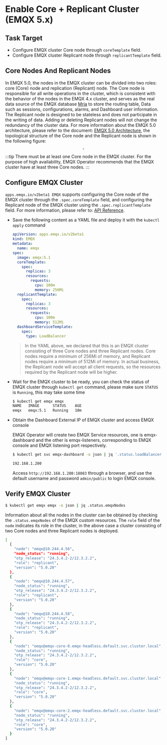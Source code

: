# Enable Core + Replicant Cluster (EMQX 5.x)

## Task Target

- Configure EMQX cluster Core node through `coreTemplate` field.
- Configure EMQX cluster Replicant node through `replicantTemplate` field.

## Core Nodes And Replicant Nodes

In EMQX 5.0, the nodes in the EMQX cluster can be divided into two roles: core (Core) node and replication (Replicant) node. The Core node is responsible for all write operations in the cluster, which is consistent with the behavior of the nodes in the EMQX 4.x cluster, and serves as the real data source of the EMQX database [Mria](https://github.com/emqx/mria) to store the routing table, Data such as sessions, configurations, alarms, and Dashboard user information. The Replicant node is designed to be stateless and does not participate in the writing of data. Adding or deleting Replicant nodes will not change the redundancy of the cluster data. For more information about the EMQX 5.0 architecture, please refer to the document: [EMQX 5.0 Architecture](https://docs.emqx.com/en/enterprise/v5.0/deploy/cluster/mria-introduction.html), the topological structure of the Core node and the Replicant node is shown in the following figure:

  <div style="text-align:center">
  <img src="./assets/configure-core-replicant/mria-core-repliant.png" style="zoom:30%;" />
  </div>

:::tip
There must be at least one Core node in the EMQX cluster. For the purpose of high availability, EMQX Operator recommends that the EMQX cluster have at least three Core nodes.
:::

## Configure EMQX Cluster

`apps.emqx.io/v2beta1 EMQX` supports configuring the Core node of the EMQX cluster through the `.spec.coreTemplate` field, and configuring the Replicant node of the EMQX cluster using the `.spec.replicantTemplate` field. For more information, please refer to: [API Reference](../reference/v2beta1-reference.md#emqxspec).

+ Save the following content as a YAML file and deploy it with the `kubectl apply` command

  ```yaml
  apiVersion: apps.emqx.io/v2beta1
  kind: EMQX
  metadata:
    name: emqx
  spec:
    image: emqx:5.1
    coreTemplate:
      spec:
        replicas: 3
        resources:
          requests:
            cpu: 100m
            memory: 256Mi
    replicantTemplate:
      spec:
        replicas: 3
        resources:
          requests:
            cpu: 100m
            memory: 512Mi
    dashboardServiceTemplate:
      spec:
        type: LoadBalancer
  ```

  > In the YAML above, we declared that this is an EMQX cluster consisting of three Core nodes and three Replicant nodes. Core nodes require a minimum of 256Mi of memory, and Replicant nodes require a minimum of 512Mi of memory. In actual business, the Replicant node will accept all client requests, so the resources required by the Replicant node will be higher.

+ Wait for the EMQX cluster to be ready, you can check the status of EMQX cluster through `kubectl get` command, please make sure `STATUS` is `Running`, this may take some time

  ```bash
  $ kubectl get emqx emqx
  NAME   IMAGE      STATUS    AGE
  emqx   emqx:5.1   Running   10m
  ```

+ Obtain the Dashboard External IP of EMQX cluster and access EMQX console

  EMQX Operator will create two EMQX Service resources, one is emqx-dashboard and the other is emqx-listeners, corresponding to EMQX console and EMQX listening port respectively.

  ```bash
  $ kubectl get svc emqx-dashboard -o json | jq '.status.loadBalancer.ingress[0].ip'

  192.168.1.200
  ```

  Access `http://192.168.1.200:18083` through a browser, and use the default username and password `admin/public` to login EMQX console.

## Verify EMQX Cluster  <!--not sure what this verify is-->

  ```bash
  $ kubectl get emqx emqx -o json | jq .status.emqxNodes
  ```

  Information about all the nodes in the cluster can be obtained by checking the `.status.emqxNodes` of the EMQX custom resources. The `role` field of the `node` indicates its role in the cluster, in the above case a cluster consisting of two Core nodes and three Replicant nodes is deployed.

  ```bash
  [
    {
      "node": "emqx@10.244.4.56",
      "node_status": "running",
      "otp_release": "24.3.4.2-2/12.3.2.2",
      "role": "replicant",
      "version": "5.0.20"
    },
    {
      "node": "emqx@10.244.4.57",
      "node_status": "running",
      "otp_release": "24.3.4.2-2/12.3.2.2",
      "role": "replicant",
      "version": "5.0.20"
    },
    {
      "node": "emqx@10.244.4.58",
      "node_status": "running",
      "otp_release": "24.3.4.2-2/12.3.2.2",
      "role": "replicant",
      "version": "5.0.20"
    },
    {
      "node": "emqx@emqx-core-0.emqx-headless.default.svc.cluster.local",
      "node_status": "running",
      "otp_release": "24.3.4.2-2/12.3.2.2",
      "role": "core",
      "version": "5.0.20"
    },
    {
      "node": "emqx@emqx-core-1.emqx-headless.default.svc.cluster.local",
      "node_status": "running",
      "otp_release": "24.3.4.2-2/12.3.2.2",
      "role": "core",
      "version": "5.0.20"
    },
    {
      "node": "emqx@emqx-core-2.emqx-headless.default.svc.cluster.local",
      "node_status": "running",
      "otp_release": "24.3.4.2-2/12.3.2.2",
      "role": "core",
      "version": "5.0.20"
    }
  ]
  ```
